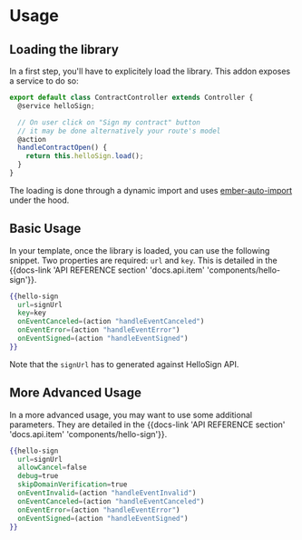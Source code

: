 # Usage

## Loading the library

In a first step, you'll have to explicitely load the library. This addon
exposes a service to do so:
```javascript
export default class ContractController extends Controller {
  @service helloSign;

  // On user click on "Sign my contract" button
  // it may be done alternatively your route's model
  @action
  handleContractOpen() {
    return this.helloSign.load();
  }
}
```

The loading is done through a dynamic import and uses
[ember-auto-import](https://github.com/ef4/ember-auto-import) under the hood.

## Basic Usage
In your template, once the library is loaded, you can use the following snippet.
Two properties are required: `url` and `key`. This is detailed in the
{{docs-link 'API REFERENCE section' 'docs.api.item' 'components/hello-sign'}}.
```handlebars
{{hello-sign
  url=signUrl
  key=key
  onEventCanceled=(action "handleEventCanceled")
  onEventError=(action "handleEventError")
  onEventSigned=(action "handleEventSigned")
}}
```

Note that the `signUrl` has to generated against HelloSign API.

## More Advanced Usage
In a more advanced usage, you may want to use some additional parameters. They
are detailed in the {{docs-link 'API REFERENCE section' 'docs.api.item' 'components/hello-sign'}}.
```handlebars
{{hello-sign
  url=signUrl
  allowCancel=false
  debug=true
  skipDomainVerification=true
  onEventInvalid=(action "handleEventInvalid")
  onEventCanceled=(action "handleEventCanceled")
  onEventError=(action "handleEventError")
  onEventSigned=(action "handleEventSigned")
}}
```
